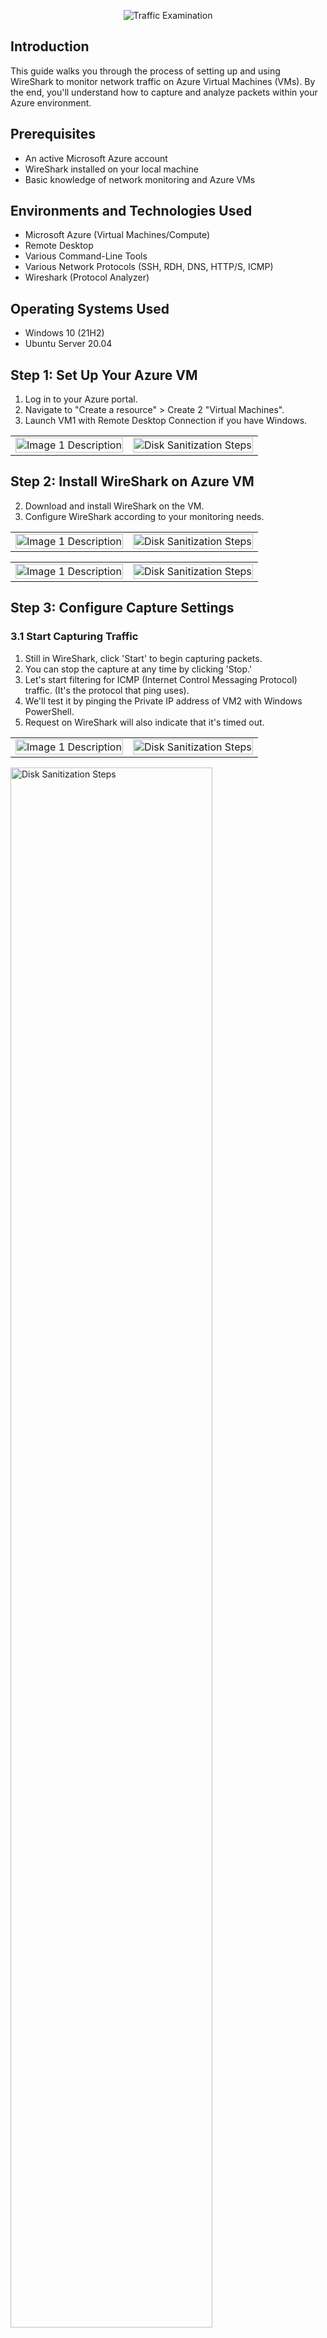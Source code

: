 <p align="center">
<img src="https://i.imgur.com/Ua7udoS.png" alt="Traffic Examination"/>
</p>

## Introduction
This guide walks you through the process of setting up and using WireShark to monitor network traffic on Azure Virtual Machines (VMs). By the end, you'll understand how to capture and analyze packets within your Azure environment.

## Prerequisites
- An active Microsoft Azure account
- WireShark installed on your local machine
- Basic knowledge of network monitoring and Azure VMs

## Environments and Technologies Used
- Microsoft Azure (Virtual Machines/Compute)
- Remote Desktop
- Various Command-Line Tools
- Various Network Protocols (SSH, RDH, DNS, HTTP/S, ICMP)
- Wireshark (Protocol Analyzer)

## Operating Systems Used
- Windows 10 (21H2)
- Ubuntu Server 20.04

## Step 1: Set Up Your Azure VM
1. Log in to your Azure portal.
2. Navigate to "Create a resource" > Create 2 "Virtual Machines".
3. Launch VM1 with Remote Desktop Connection if you have Windows.
<table>
<tr>
<td>
<img src="https://i.imgur.com/u34ST6M.png" alt="Image 1 Description" width="100%"/>
</td>
<td>
<img src="https://i.imgur.com/P066O34.png" alt="Disk Sanitization Steps" width="100%"/>
</td>
</tr>
</table>

## Step 2: Install WireShark on Azure VM
2. Download and install WireShark on the VM.
3. Configure WireShark according to your monitoring needs.
<table>
<tr>
<td>
<img src="https://i.imgur.com/oixcf9e.png" alt="Image 1 Description" width="100%"/>
</td>
<td>
<img src="https://i.imgur.com/SMR5xJy.png" alt="Disk Sanitization Steps" width="100%"/>
</td>
</tr>
</table>
<table>
<tr>
<td>
<img src="https://i.imgur.com/zZwWOBL.png" alt="Image 1 Description" width="100%"/>
</td>
<td>
<img src="https://i.imgur.com/XK9C9mZ.png" alt="Disk Sanitization Steps" width="100%"/>
</td>
</tr>
</table>

## Step 3: Configure Capture Settings

### 3.1 Start Capturing Traffic
1. Still in WireShark, click 'Start' to begin capturing packets.
2. You can stop the capture at any time by clicking 'Stop.'
3. Let's start filtering for ICMP (Internet Control Messaging Protocol) traffic. (It's the protocol that ping uses).
4. We'll test it by pinging the Private IP address of VM2 with Windows PowerShell.
5. Request on WireShark will also indicate that it's timed out.
<table>
<tr>
<td>
<img src="https://i.imgur.com/YYk1mUN.png" alt="Image 1 Description" width="100%"/>
</td>
<td>
<img src="https://i.imgur.com/Lk15Eak.png" alt="Disk Sanitization Steps" width="100%"/>
</td>
</tr>
</table>
<img src="https://i.imgur.com/WtOWTE5.png" height="80%" width="80%" alt="Disk Sanitization Steps"/>

### 3.2 Initiating Perpetual Ping From VM1 to VM2 to stop ICMP traffic to Come Through  (Nonstop Ping)
To initiate perpetual ping, we'll use the following command for our Windows VM1: "ping -t [IP Address or Hostname]".
A perpetual ping is used to continuously monitor network connectivity.
<img src="https://i.imgur.com/UwV04Xy.png" height="80%" width="80%" alt="Disk Sanitization Steps"/>

### 3.3 Changing the FireWall on VM2 to Not Allow ICMP Traffic to Come Through by Using Network Security Group (NSG)
1. To block ICMP traffic on VM2's FireWall, we'll go to the Network Security Groups (NSG) on our Microsoft Azure Account.
2. We'll then open the VM2-nsg page.
3. Open to edit the Inbound Security Rules to create a new rule that will deny inbound ICMP traffic to block the pings coming from VM1.
4. Once we create the new rule, the ping should immediately start to time out because it will be blocked by VM2's FireWall.
5. Once you allow ICMP traffic from VM2, the "request timed out" should stop.
6. On Windows PowerShell, type command: Control-C to stop.
<table>
<tr>
<td>
<img src="https://i.imgur.com/MTiV9FV.png" alt="Image 1 Description" width="100%"/>
</td>
<td>
<img src="https://i.imgur.com/TExTbH7.png" alt="Disk Sanitization Steps" width="100%"/>
</td>
</tr>
</table>
<table>
<tr>
<td>
<img src="https://i.imgur.com/61TROc0.png" alt="Image 1 Description" width="100%"/>
</td>
<td>
<img src="https://i.imgur.com/Yvvu9Wg.png" alt="Disk Sanitization Steps" width="100%"/>
</td>
</tr>
</table>
<table>
<tr>
<td>
<img src="https://i.imgur.com/aAs4BOi.png" alt="Image 1 Description" width="100%"/>
</td>
<td>
<img src="https://i.imgur.com/FIKScYU.png" alt="Disk Sanitization Steps" width="100%"/>
</td>
</tr>
</table>
<table>
<tr>
<td>
<img src="https://i.imgur.com/3miJrhV.png" alt="Image 1 Description" width="100%"/>
</td>
<td>
<img src="https://i.imgur.com/P9tgDIF.png" alt="Disk Sanitization Steps" width="100%"/>
</td>
</tr>
</table>
<table>
<tr>
<td>
<img src="https://i.imgur.com/B3CTGo5.png" alt="Disk Sanitization Steps" width="100%"/>
</td>
<td>
<img src="https://i.imgur.com/RiqQObm.png" alt="Disk Sanitization Steps" width="100%"/>
</td>
</tr>
</table>

### Step 4: Observe Secure Shell (SSH) Traffic
1. To connect to VM1 to VM2, copy VM2 Private IP address and type ssh (Username)@(IP Address). Our is ssh Azureuser@10.0.0.5
2. On Windows PowerShell, type "yes", then type password and press enter. (Password will be invisible on Windows PowerShell).
<table>
<tr>
<td>
<img src="https://i.imgur.com/lFK4OyK.png" alt="Image 1 Description" width="100%"/>
</td>
<td>
<img src="https://i.imgur.com/joIRX5u.png" alt="Disk Sanitization Steps" width="100%"/>
</td>
</tr>
</table>
<table>
<tr>
<td>
<img src="https://i.imgur.com/lFK4OyK.png" alt="Image 1 Description" width="100%"/>
</td>
<td>
<img src="https://i.imgur.com/SMR5xJy.png" alt="Disk Sanitization Steps" width="100%"/>
</td>
</tr>
</table>

### Step 5: Observe DHCP Traffic
<table>
<tr>
<td>
<img src="https://i.imgur.com/oixcf9e.png" alt="Image 1 Description" width="100%"/>
</td>
<td>
<img src="https://i.imgur.com/SMR5xJy.png" alt="Disk Sanitization Steps" width="100%"/>
</td>
</tr>
</table>

### Step 6: Observe DNS Traffic
<table>
<tr>
<td>
<img src="https://i.imgur.com/oixcf9e.png" alt="Image 1 Description" width="100%"/>
</td>
<td>
<img src="https://i.imgur.com/SMR5xJy.png" alt="Disk Sanitization Steps" width="100%"/>
</td>
</tr>
</table>

### Step 7: Observe RDP Traffic
<table>
<tr>
<td>
<img src="https://i.imgur.com/oixcf9e.png" alt="Image 1 Description" width="100%"/>
</td>
<td>
<img src="https://i.imgur.com/SMR5xJy.png" alt="Disk Sanitization Steps" width="100%"/>
</td>
</tr>
</table>

## Conclusion
You have successfully set up WireShark on an Azure VM and captured network traffic for analysis. This knowledge is a stepping stone for advanced network monitoring in Azure.
